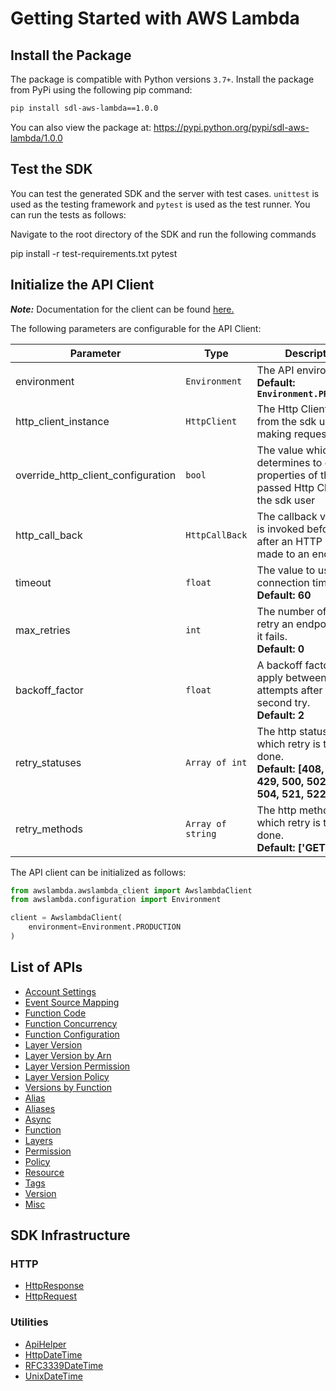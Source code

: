 
# Getting Started with AWS Lambda

## Install the Package

The package is compatible with Python versions `3.7+`.
Install the package from PyPi using the following pip command:

```bash
pip install sdl-aws-lambda==1.0.0
```

You can also view the package at:
https://pypi.python.org/pypi/sdl-aws-lambda/1.0.0

## Test the SDK

You can test the generated SDK and the server with test cases. `unittest` is used as the testing framework and `pytest` is used as the test runner. You can run the tests as follows:

Navigate to the root directory of the SDK and run the following commands


pip install -r test-requirements.txt
pytest


## Initialize the API Client

**_Note:_** Documentation for the client can be found [here.](https://www.github.com/MuHamza30/aws-lambda-python-sdk/tree/1.0.0/doc/client.md)

The following parameters are configurable for the API Client:

| Parameter | Type | Description |
|  --- | --- | --- |
| environment | `Environment` | The API environment. <br> **Default: `Environment.PRODUCTION`** |
| http_client_instance | `HttpClient` | The Http Client passed from the sdk user for making requests |
| override_http_client_configuration | `bool` | The value which determines to override properties of the passed Http Client from the sdk user |
| http_call_back | `HttpCallBack` | The callback value that is invoked before and after an HTTP call is made to an endpoint |
| timeout | `float` | The value to use for connection timeout. <br> **Default: 60** |
| max_retries | `int` | The number of times to retry an endpoint call if it fails. <br> **Default: 0** |
| backoff_factor | `float` | A backoff factor to apply between attempts after the second try. <br> **Default: 2** |
| retry_statuses | `Array of int` | The http statuses on which retry is to be done. <br> **Default: [408, 413, 429, 500, 502, 503, 504, 521, 522, 524]** |
| retry_methods | `Array of string` | The http methods on which retry is to be done. <br> **Default: ['GET', 'PUT']** |

The API client can be initialized as follows:

```python
from awslambda.awslambda_client import AwslambdaClient
from awslambda.configuration import Environment

client = AwslambdaClient(
    environment=Environment.PRODUCTION
)
```

## List of APIs

* [Account Settings](https://www.github.com/MuHamza30/aws-lambda-python-sdk/tree/1.0.0/doc/controllers/account-settings.md)
* [Event Source Mapping](https://www.github.com/MuHamza30/aws-lambda-python-sdk/tree/1.0.0/doc/controllers/event-source-mapping.md)
* [Function Code](https://www.github.com/MuHamza30/aws-lambda-python-sdk/tree/1.0.0/doc/controllers/function-code.md)
* [Function Concurrency](https://www.github.com/MuHamza30/aws-lambda-python-sdk/tree/1.0.0/doc/controllers/function-concurrency.md)
* [Function Configuration](https://www.github.com/MuHamza30/aws-lambda-python-sdk/tree/1.0.0/doc/controllers/function-configuration.md)
* [Layer Version](https://www.github.com/MuHamza30/aws-lambda-python-sdk/tree/1.0.0/doc/controllers/layer-version.md)
* [Layer Version by Arn](https://www.github.com/MuHamza30/aws-lambda-python-sdk/tree/1.0.0/doc/controllers/layer-version-by-arn.md)
* [Layer Version Permission](https://www.github.com/MuHamza30/aws-lambda-python-sdk/tree/1.0.0/doc/controllers/layer-version-permission.md)
* [Layer Version Policy](https://www.github.com/MuHamza30/aws-lambda-python-sdk/tree/1.0.0/doc/controllers/layer-version-policy.md)
* [Versions by Function](https://www.github.com/MuHamza30/aws-lambda-python-sdk/tree/1.0.0/doc/controllers/versions-by-function.md)
* [Alias](https://www.github.com/MuHamza30/aws-lambda-python-sdk/tree/1.0.0/doc/controllers/alias.md)
* [Aliases](https://www.github.com/MuHamza30/aws-lambda-python-sdk/tree/1.0.0/doc/controllers/aliases.md)
* [Async](https://www.github.com/MuHamza30/aws-lambda-python-sdk/tree/1.0.0/doc/controllers/async.md)
* [Function](https://www.github.com/MuHamza30/aws-lambda-python-sdk/tree/1.0.0/doc/controllers/function.md)
* [Layers](https://www.github.com/MuHamza30/aws-lambda-python-sdk/tree/1.0.0/doc/controllers/layers.md)
* [Permission](https://www.github.com/MuHamza30/aws-lambda-python-sdk/tree/1.0.0/doc/controllers/permission.md)
* [Policy](https://www.github.com/MuHamza30/aws-lambda-python-sdk/tree/1.0.0/doc/controllers/policy.md)
* [Resource](https://www.github.com/MuHamza30/aws-lambda-python-sdk/tree/1.0.0/doc/controllers/resource.md)
* [Tags](https://www.github.com/MuHamza30/aws-lambda-python-sdk/tree/1.0.0/doc/controllers/tags.md)
* [Version](https://www.github.com/MuHamza30/aws-lambda-python-sdk/tree/1.0.0/doc/controllers/version.md)
* [Misc](https://www.github.com/MuHamza30/aws-lambda-python-sdk/tree/1.0.0/doc/controllers/misc.md)

## SDK Infrastructure

### HTTP

* [HttpResponse](https://www.github.com/MuHamza30/aws-lambda-python-sdk/tree/1.0.0/doc/http-response.md)
* [HttpRequest](https://www.github.com/MuHamza30/aws-lambda-python-sdk/tree/1.0.0/doc/http-request.md)

### Utilities

* [ApiHelper](https://www.github.com/MuHamza30/aws-lambda-python-sdk/tree/1.0.0/doc/api-helper.md)
* [HttpDateTime](https://www.github.com/MuHamza30/aws-lambda-python-sdk/tree/1.0.0/doc/http-date-time.md)
* [RFC3339DateTime](https://www.github.com/MuHamza30/aws-lambda-python-sdk/tree/1.0.0/doc/rfc3339-date-time.md)
* [UnixDateTime](https://www.github.com/MuHamza30/aws-lambda-python-sdk/tree/1.0.0/doc/unix-date-time.md)

